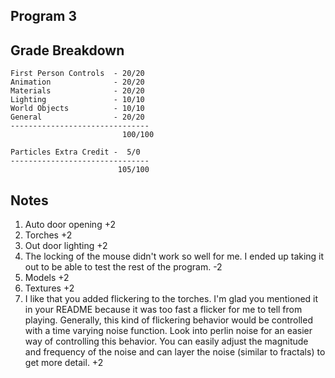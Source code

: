 Program 3
---------

Grade Breakdown
---------------

    First Person Controls  - 20/20
    Animation              - 20/20
    Materials              - 20/20
    Lighting               - 10/10
    World Objects          - 10/10
    General                - 20/20
    -------------------------------
                             100/100

    Particles Extra Credit -  5/0
    -------------------------------
                            105/100

Notes
-----
1. Auto door opening +2
2. Torches +2
3. Out door lighting +2
4. The locking of the mouse didn't work so well for me. I ended up taking it out to be able to test the rest of the program. -2
5. Models +2
6. Textures +2
7. I like that you added flickering to the torches. I'm glad you mentioned it in your README because it was too fast a flicker for me to tell from playing. Generally, this kind of flickering behavior would be controlled with a time varying noise function. Look into perlin noise for an easier way of controlling this behavior. You can easily adjust the magnitude and frequency of the noise and can layer the noise (similar to fractals) to get more detail. +2
